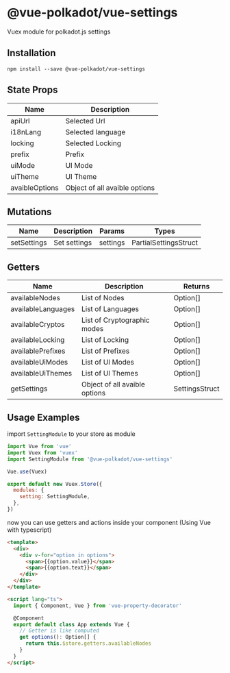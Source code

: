 
# @vue-polkadot/vue-settings

Vuex module for polkadot.js settings

## Installation

`npm install --save @vue-polkadot/vue-settings`

## State Props

| Name           | Description                   |
| -------------- | ----------------------------- |
| apiUrl         | Selected Url                  |
| i18nLang       | Selected language             |
| locking        | Selected Locking              |
| prefix         | Prefix                        |
| uiMode         | UI Mode                       |
| uiTheme        | UI Theme                      |
| avaibleOptions | Object of all avaible options |

## Mutations

| Name        | Description  | Params   | Types                   |
| ----------- | ------------ | -------- | ----------------------- |
| setSettings | Set settings | settings | PartialSettingsStruct |

## Getters

| Name               | Description                   | Returns        |
| ------------------ | ----------------------------- | -------------- |
| availableNodes     | List of Nodes                 | Option[]       |
| availableLanguages | List of Languages             | Option[]       |
| availableCryptos   | List of Cryptographic modes   | Option[]       |
| availableLocking   | List of Locking               | Option[]       |
| availablePrefixes  | List of Prefixes              | Option[]       |
| availableUiModes   | List of UI Modes              | Option[]       |
| availableUiThemes  | List of UI Themes             | Option[]       |
| getSettings        | Object of all avaible options | SettingsStruct |

## Usage Examples

import `SettingModule` to your store as module

```js
import Vue from 'vue'
import Vuex from 'vuex'
import SettingModule from '@vue-polkadot/vue-settings'

Vue.use(Vuex)

export default new Vuex.Store({
  modules: {
    setting: SettingModule,
  },
})
```

now you can use getters and actions inside your component (Using Vue with typescript)

```html
<template>
  <div>
    <div v-for="option in options">
      <span>{{option.value}}</span>
      <span>{{option.text}}</span>
    </div>
  </div>
</template>

<script lang="ts">
  import { Component, Vue } from 'vue-property-decorator'

  @Component
  export default class App extends Vue {
    // Getter is like computed
    get options(): Option[] {
      return this.$store.getters.availableNodes
    }
  }
</script>
```
